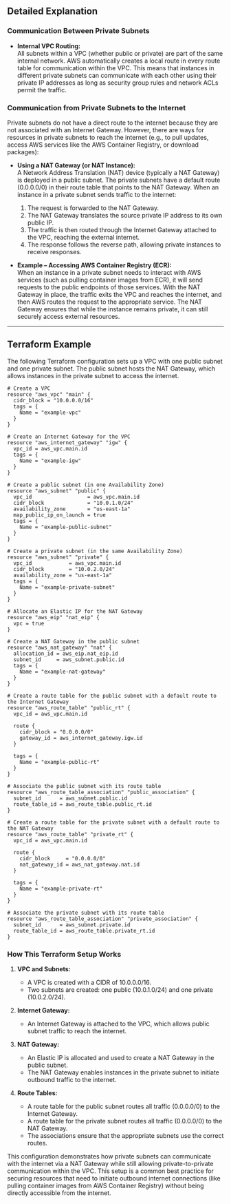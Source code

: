 ## Detailed Explanation

### Communication Between Private Subnets

- **Internal VPC Routing:**  
  All subnets within a VPC (whether public or private) are part of the same internal network. AWS automatically creates a local route in every route table for communication within the VPC. This means that instances in different private subnets can communicate with each other using their private IP addresses as long as security group rules and network ACLs permit the traffic.

### Communication from Private Subnets to the Internet

Private subnets do not have a direct route to the internet because they are not associated with an Internet Gateway. However, there are ways for resources in private subnets to reach the internet (e.g., to pull updates, access AWS services like the AWS Container Registry, or download packages):

- **Using a NAT Gateway (or NAT Instance):**  
  A Network Address Translation (NAT) device (typically a NAT Gateway) is deployed in a public subnet. The private subnets have a default route (0.0.0.0/0) in their route table that points to the NAT Gateway. When an instance in a private subnet sends traffic to the internet:
  
  1. The request is forwarded to the NAT Gateway.
  2. The NAT Gateway translates the source private IP address to its own public IP.
  3. The traffic is then routed through the Internet Gateway attached to the VPC, reaching the external internet.
  4. The response follows the reverse path, allowing private instances to receive responses.

- **Example – Accessing AWS Container Registry (ECR):**  
  When an instance in a private subnet needs to interact with AWS services (such as pulling container images from ECR), it will send requests to the public endpoints of those services. With the NAT Gateway in place, the traffic exits the VPC and reaches the internet, and then AWS routes the request to the appropriate service. The NAT Gateway ensures that while the instance remains private, it can still securely access external resources.

---

## Terraform Example

The following Terraform configuration sets up a VPC with one public subnet and one private subnet. The public subnet hosts the NAT Gateway, which allows instances in the private subnet to access the internet.

```hcl
# Create a VPC
resource "aws_vpc" "main" {
  cidr_block = "10.0.0.0/16"
  tags = {
    Name = "example-vpc"
  }
}

# Create an Internet Gateway for the VPC
resource "aws_internet_gateway" "igw" {
  vpc_id = aws_vpc.main.id
  tags = {
    Name = "example-igw"
  }
}

# Create a public subnet (in one Availability Zone)
resource "aws_subnet" "public" {
  vpc_id                  = aws_vpc.main.id
  cidr_block              = "10.0.1.0/24"
  availability_zone       = "us-east-1a"
  map_public_ip_on_launch = true
  tags = {
    Name = "example-public-subnet"
  }
}

# Create a private subnet (in the same Availability Zone)
resource "aws_subnet" "private" {
  vpc_id            = aws_vpc.main.id
  cidr_block        = "10.0.2.0/24"
  availability_zone = "us-east-1a"
  tags = {
    Name = "example-private-subnet"
  }
}

# Allocate an Elastic IP for the NAT Gateway
resource "aws_eip" "nat_eip" {
  vpc = true
}

# Create a NAT Gateway in the public subnet
resource "aws_nat_gateway" "nat" {
  allocation_id = aws_eip.nat_eip.id
  subnet_id     = aws_subnet.public.id
  tags = {
    Name = "example-nat-gateway"
  }
}

# Create a route table for the public subnet with a default route to the Internet Gateway
resource "aws_route_table" "public_rt" {
  vpc_id = aws_vpc.main.id

  route {
    cidr_block = "0.0.0.0/0"
    gateway_id = aws_internet_gateway.igw.id
  }

  tags = {
    Name = "example-public-rt"
  }
}

# Associate the public subnet with its route table
resource "aws_route_table_association" "public_association" {
  subnet_id      = aws_subnet.public.id
  route_table_id = aws_route_table.public_rt.id
}

# Create a route table for the private subnet with a default route to the NAT Gateway
resource "aws_route_table" "private_rt" {
  vpc_id = aws_vpc.main.id

  route {
    cidr_block     = "0.0.0.0/0"
    nat_gateway_id = aws_nat_gateway.nat.id
  }

  tags = {
    Name = "example-private-rt"
  }
}

# Associate the private subnet with its route table
resource "aws_route_table_association" "private_association" {
  subnet_id      = aws_subnet.private.id
  route_table_id = aws_route_table.private_rt.id
}
```

### How This Terraform Setup Works

1. **VPC and Subnets:**  
   - A VPC is created with a CIDR of 10.0.0.0/16.
   - Two subnets are created: one public (10.0.1.0/24) and one private (10.0.2.0/24).

2. **Internet Gateway:**  
   - An Internet Gateway is attached to the VPC, which allows public subnet traffic to reach the internet.

3. **NAT Gateway:**  
   - An Elastic IP is allocated and used to create a NAT Gateway in the public subnet.
   - The NAT Gateway enables instances in the private subnet to initiate outbound traffic to the internet.

4. **Route Tables:**  
   - A route table for the public subnet routes all traffic (0.0.0.0/0) to the Internet Gateway.
   - A route table for the private subnet routes all traffic (0.0.0.0/0) to the NAT Gateway.
   - The associations ensure that the appropriate subnets use the correct routes.

This configuration demonstrates how private subnets can communicate with the internet via a NAT Gateway while still allowing private-to-private communication within the VPC. This setup is a common best practice for securing resources that need to initiate outbound internet connections (like pulling container images from AWS Container Registry) without being directly accessible from the internet.